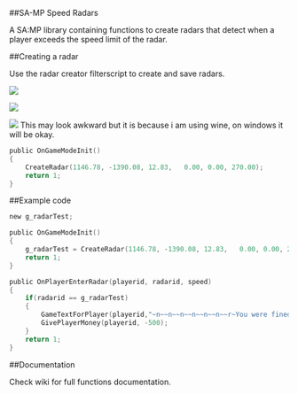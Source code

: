 ##SA-MP Speed Radars

A SA:MP library containing functions to create radars that detect when a player exceeds the speed limit of the radar.

##Creating a radar

Use the radar creator filterscript to create and save radars.

![](https://sc-cdn.scaleengine.net/i/da34b2f0d2341945fcea4538fdcd5adc.jpg)

![](https://sc-cdn.scaleengine.net/i/4e333249e609edb0cc29a0bf0b9660c9.jpg)

![](https://sc-cdn.scaleengine.net/i/e41a075b5682565b74bb949f29d8c43b.jpg)
This may look awkward but it is because i am using wine, on windows it will be okay.

```c
public OnGameModeInit()
{
	CreateRadar(1146.78, -1390.08, 12.83,   0.00, 0.00, 270.00);
	return 1;
}
```

##Example code

```c
new g_radarTest;

public OnGameModeInit()
{
    g_radarTest = CreateRadar(1146.78, -1390.08, 12.83,   0.00, 0.00, 270.00);
    return 1;
}

public OnPlayerEnterRadar(playerid, radarid, speed)
{
    if(radarid == g_radarTest)
    {
        GameTextForPlayer(playerid,"~n~~n~~n~~n~~n~~n~~r~You were fined!", 5000, 3);
        GivePlayerMoney(playerid, -500);
    }
    return 1;
}
```

##Documentation

Check wiki for full functions documentation.
